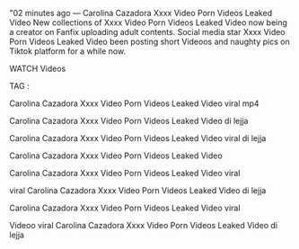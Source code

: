 "02 minutes ago — Carolina Cazadora Xxxx Video Porn Videos Leaked Video New collections of Xxxx Video Porn Videos Leaked Video now being a creator on Fanfix uploading adult contents. Social media star Xxxx Video Porn Videos Leaked Video been posting short Videoos and naughty pics on Tiktok platform for a while now.

WATCH Videos

TAG :

Carolina Cazadora Xxxx Video Porn Videos Leaked Video viral mp4

Carolina Cazadora Xxxx Video Porn Videos Leaked Video di lejja

Carolina Cazadora Xxxx Video Porn Videos Leaked Video viral di lejja

Carolina Cazadora Xxxx Video Porn Videos Leaked Video

Carolina Cazadora Xxxx Video Porn Videos Leaked Video viral

viral Carolina Cazadora Xxxx Video Porn Videos Leaked Video di lejja

Carolina Cazadora Xxxx Video Porn Videos Leaked Video viral

Videoo viral Carolina Cazadora Xxxx Video Porn Videos Leaked Video di lejja
